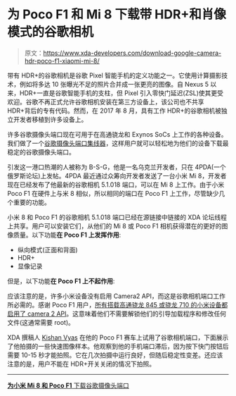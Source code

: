 # 为 Poco F1 和 Mi 8 下载带 HDR+和肖像模式的谷歌相机

> 原文：<https://www.xda-developers.com/download-google-camera-hdr-poco-f1-xiaomi-mi-8/>

带有 HDR+的谷歌相机是谷歌 Pixel 智能手机的定义功能之一。它使用计算摄影技术，例如将多达 10 张曝光不足的照片合并成一张更亮的图像。自 Nexus 5 以来，HDR+一直是谷歌智能手机的支柱，但 Pixel 引入零快门延迟(ZSL)使其更受欢迎。谷歌不再正式允许谷歌相机安装在第三方设备上，该公司也不共享 HDR+背后的专有代码。然而，在 2017 年 8 月，具有工作 HDR+的谷歌相机被独立开发者移植到许多设备上。

许多谷歌摄像头端口现在可用于在高通骁龙和 Exynos SoCs 上工作的各种设备。我们做了一个[谷歌摄像头端口集线器](https://www.xda-developers.com/google-camera-port-hub/)，这样用户就可以轻松地为他们的设备下载最稳定的谷歌摄像头端口。

引发这一港口热潮的人被称为 B-S-G，他是一名乌克兰开发者，只在 4PDA(一个俄罗斯论坛)上发帖。4PDA 最近通过众筹向开发者发送了一台小米 Mi 8，开发者现在已经发布了他最新的谷歌相机 5.1.018 端口，可以在 Mi 8 上工作。由于小米 Poco F1 在硬件上与米 8 相似，所以相同的端口在 Poco F1 上工作，尽管缺少几个重要的功能。

小米 8 和 Poco F1 的谷歌相机 5.1.018 端口已经在源链接中链接的 XDA 论坛线程上共享。用户可以安装它们，从他们的 Mi 8 或 Poco F1 相机获得潜在的更好的图像质量。以下功能**在 Poco F1 上发挥作用**:

*   纵向模式(正面和背面)
*   HDR+
*   显像记录

但是，以下功能**在 Poco F1 上不起作用**:

应该注意的是，许多小米设备没有启用 Camera2 API，而这是谷歌相机端口工作所必需的。感谢 Poco F1 用户，[所有搭载高通骁龙 845 或骁龙 710 的小米设备都启用了 camera 2 API](https://www.xda-developers.com/google-camera-port-xiaomi-poco-f1-xiaomi-mi-8-se-ee-xiaomi-mi-mix-2s/)。这意味着他们不需要解锁他们的引导加载程序和修改任何文件(这通常需要 root)。

XDA 撰稿人 [Kishan Vyas](https://www.xda-developers.com/author/kristinspradlin/) 在他的 Poco F1 赛车上试用了谷歌相机端口，下面展示了他拍摄的一些快速图像样本。他观察到他的手机端口滞后，因为按下快门按钮后需要 10-15 秒才能拍照。它在几次拍摄中运行良好，但随后稳定性变差。还应该注意的是，用户不能在 HDR+开关关闭的情况下拍照。

* * *

[**为小米 Mi 8 和 Poco F1** 下载谷歌摄像头端口 ](https://forum.xda-developers.com/poco-f1/themes/b-s-g-google-camera-port-developed-mi-8-t3843130)
